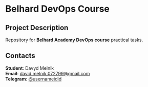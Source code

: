 # Belhard DevOps Course

## Project Description
Repository for **Belhard Academy DevOps course** practical tasks.

## Contacts
**Student**: Davyd Melnik  
**Email**: [david.melnik.072799@gmail.com](mailto:david.melnik.072799@gmail.com)  
**Telegram**: [@usernameidid](https:/t.me/usernameidid)  
